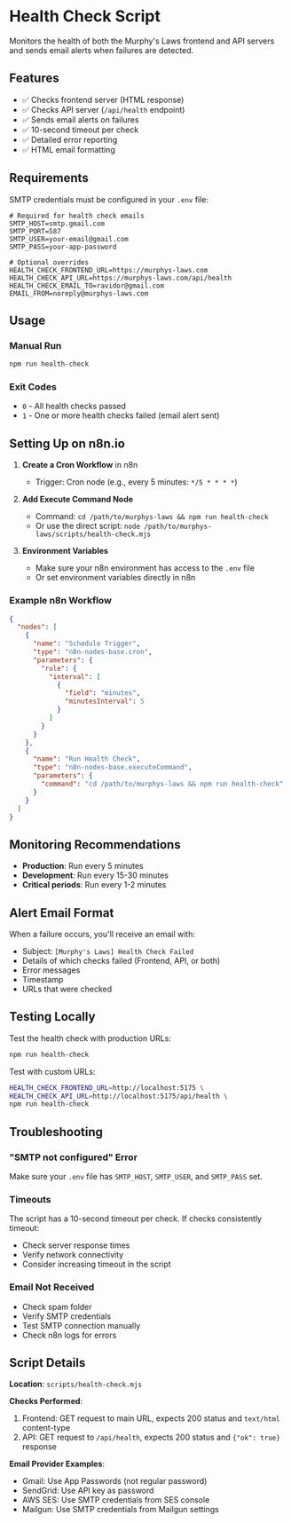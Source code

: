 # Health Check Script

Monitors the health of both the Murphy's Laws frontend and API servers and sends email alerts when failures are detected.

## Features

- ✅ Checks frontend server (HTML response)
- ✅ Checks API server (`/api/health` endpoint)
- ✅ Sends email alerts on failures
- ✅ 10-second timeout per check
- ✅ Detailed error reporting
- ✅ HTML email formatting

## Requirements

SMTP credentials must be configured in your `.env` file:

```env
# Required for health check emails
SMTP_HOST=smtp.gmail.com
SMTP_PORT=587
SMTP_USER=your-email@gmail.com
SMTP_PASS=your-app-password

# Optional overrides
HEALTH_CHECK_FRONTEND_URL=https://murphys-laws.com
HEALTH_CHECK_API_URL=https://murphys-laws.com/api/health
HEALTH_CHECK_EMAIL_TO=ravidor@gmail.com
EMAIL_FROM=noreply@murphys-laws.com
```

## Usage

### Manual Run

```bash
npm run health-check
```

### Exit Codes

- `0` - All health checks passed
- `1` - One or more health checks failed (email alert sent)

## Setting Up on n8n.io

1. **Create a Cron Workflow** in n8n
   - Trigger: Cron node (e.g., every 5 minutes: `*/5 * * * *`)

2. **Add Execute Command Node**
   - Command: `cd /path/to/murphys-laws && npm run health-check`
   - Or use the direct script: `node /path/to/murphys-laws/scripts/health-check.mjs`

3. **Environment Variables**
   - Make sure your n8n environment has access to the `.env` file
   - Or set environment variables directly in n8n

### Example n8n Workflow

```json
{
  "nodes": [
    {
      "name": "Schedule Trigger",
      "type": "n8n-nodes-base.cron",
      "parameters": {
        "rule": {
          "interval": [
            {
              "field": "minutes",
              "minutesInterval": 5
            }
          ]
        }
      }
    },
    {
      "name": "Run Health Check",
      "type": "n8n-nodes-base.executeCommand",
      "parameters": {
        "command": "cd /path/to/murphys-laws && npm run health-check"
      }
    }
  ]
}
```

## Monitoring Recommendations

- **Production**: Run every 5 minutes
- **Development**: Run every 15-30 minutes
- **Critical periods**: Run every 1-2 minutes

## Alert Email Format

When a failure occurs, you'll receive an email with:
- Subject: `[Murphy's Laws] Health Check Failed`
- Details of which checks failed (Frontend, API, or both)
- Error messages
- Timestamp
- URLs that were checked

## Testing Locally

Test the health check with production URLs:

```bash
npm run health-check
```

Test with custom URLs:

```bash
HEALTH_CHECK_FRONTEND_URL=http://localhost:5175 \
HEALTH_CHECK_API_URL=http://localhost:5175/api/health \
npm run health-check
```

## Troubleshooting

### "SMTP not configured" Error

Make sure your `.env` file has `SMTP_HOST`, `SMTP_USER`, and `SMTP_PASS` set.

### Timeouts

The script has a 10-second timeout per check. If checks consistently timeout:
- Check server response times
- Verify network connectivity
- Consider increasing timeout in the script

### Email Not Received

- Check spam folder
- Verify SMTP credentials
- Test SMTP connection manually
- Check n8n logs for errors

## Script Details

**Location**: `scripts/health-check.mjs`

**Checks Performed**:
1. Frontend: GET request to main URL, expects 200 status and `text/html` content-type
2. API: GET request to `/api/health`, expects 200 status and `{"ok": true}` response

**Email Provider Examples**:
- Gmail: Use App Passwords (not regular password)
- SendGrid: Use API key as password
- AWS SES: Use SMTP credentials from SES console
- Mailgun: Use SMTP credentials from Mailgun settings
